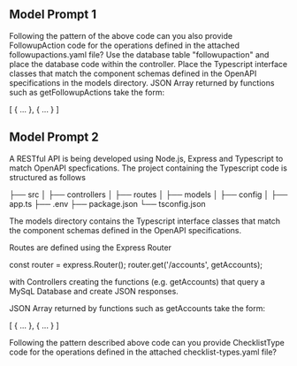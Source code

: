 ## Model Prompt 1

Following the pattern of the above code can you also provide FollowupAction code for the operations defined in the attached followupactions.yaml file?
Use the database table "followupaction" and place the database code within the controller.
Place the Typescript interface classes that match the component schemas defined in the OpenAPI specifications in the models directory.
JSON Array returned by functions such as getFollowupActions take the form:

[
{ ... },
{ ... }
]

## Model Prompt 2

A RESTful API is being developed using Node.js, Express and Typescript to match OpenAPI specfications.
The project containing the Typescript code is structured as follows

├── src
│   ├── controllers
│   ├── routes
│   ├── models
│   ├── config
│   ├── app.ts
├── .env
├── package.json
└── tsconfig.json

The models directory contains the Typescript interface classes that match the component schemas defined in the OpenAPI specifications.

Routes are defined using the Express Router

const router = express.Router();
router.get('/accounts', getAccounts);

with Controllers creating the functions (e.g. getAccounts) that query a MySqL Database and create JSON responses.

JSON Array returned by functions such as getAccounts take the form:

[
{ ... },
{ ... }
]

Following the pattern described above code can you provide ChecklistType code for the operations defined in the attached checklist-types.yaml file?
